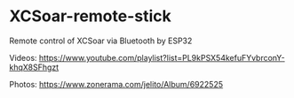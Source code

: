 # XCSoar-remote-stick
Remote control of XCSoar via Bluetooth by ESP32

Videos:
https://www.youtube.com/playlist?list=PL9kPSX54kefuFYvbrconY-khqX8SFhgzt

Photos:
https://www.zonerama.com/jelito/Album/6922525
